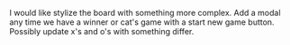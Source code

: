 I would like stylize the board with something more complex. Add a modal any time we have a winner or cat's game with a start new game button. Possibly update x's and o's with something differ. 